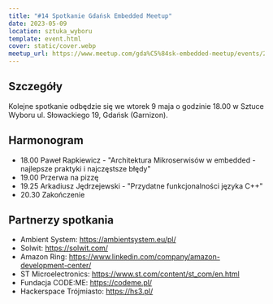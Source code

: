 ```yaml
---
title: "#14 Spotkanie Gdańsk Embedded Meetup"
date: 2023-05-09
location: sztuka_wyboru
template: event.html
cover: static/cover.webp
meetup_url: https://www.meetup.com/gda%C5%84sk-embedded-meetup/events/292992808/
---
```

## Szczegóły
Kolejne spotkanie odbędzie się we wtorek 9 maja o godzinie 18.00 w Sztuce Wyboru ul. Słowackiego 19, Gdańsk (Garnizon).

## Harmonogram
- 18.00 Paweł Rapkiewicz - "Architektura Mikroserwisów w embedded - najlepsze praktyki i najczęstsze błędy"
- 19.00 Przerwa na pizzę
- 19.25 Arkadiusz Jędrzejewski - "Przydatne funkcjonalności języka C++"
- 20.30 Zakończenie
## Partnerzy spotkania
- Ambient System: https://ambientsystem.eu/pl/
- Solwit: https://solwit.com/
- Amazon Ring: https://www.linkedin.com/company/amazon-development-center/
- ST Microelectronics: https://www.st.com/content/st_com/en.html
- Fundacja CODE:ME: https://codeme.pl/
- Hackerspace Trójmiasto: https://hs3.pl/
